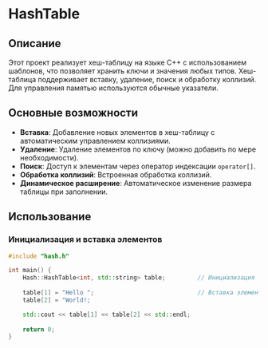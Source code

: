 # HashTable

## Описание

Этот проект реализует хеш-таблицу на языке C++ с использованием шаблонов, что позволяет хранить ключи и значения любых типов. Хеш-таблица поддерживает вставку, удаление, поиск и обработку коллизий. Для управления памятью используются обычные указатели.

## Основные возможности

- **Вставка**: Добавление новых элементов в хеш-таблицу с автоматическим управлением коллизиями.
- **Удаление**: Удаление элементов по ключу (можно добавить по мере необходимости).
- **Поиск**: Доступ к элементам через оператор индексации `operator[]`.
- **Обработка коллизий**: Встроенная обработка коллизий.
- **Динамическое расширение**: Автоматическое изменение размера таблицы при заполнении.

## Использование

### Инициализация и вставка элементов

```cpp
#include "hash.h"

int main() {
    Hash::HashTable<int, std::string> table;         // Инициализация
    
    table[1] = "Hello ";                             // Вставка элемента "Hello" по ключу - 1
    table[2] = "World!;

    std::cout << table[1] << table[2] << std::endl;
    
    return 0;
}

